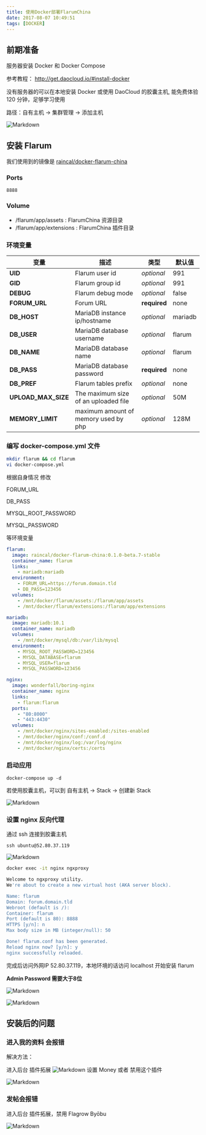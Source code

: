 ```yaml
---
title: 使用Docker部署FlarumChina
date: 2017-08-07 10:49:51
tags: [DOCKER]
---
```


## 前期准备

服务器安装 Docker 和 Docker Compose

参考教程：
http://get.daocloud.io/#install-docker

没有服务器的可以在本地安装 Docker 或使用 DaoCloud 的胶囊主机, 能免费体验 120 分钟，足够学习使用

路径：自有主机 -> 集群管理 -> 添加主机

![Markdown](http://i1.bvimg.com/603694/e7db6f25ad0b595a.png)

<!-- more -->

## 安装 Flarum

我们使用到的镜像是 [raincal/docker-flarum-china](https://github.com/Raincal/docker-flarum-china)

### Ports
`8888`

### Volume
- /flarum/app/assets : FlarumChina 资源目录
- /flarum/app/extensions : FlarumChina 插件目录

### 环境变量
| 变量 | 描述 | 类型 | 默认值 |
| -------- | ----------- | ---- | ------------- |
| **UID** | Flarum user id | *optional* | 991
| **GID** | Flarum group id | *optional* | 991
| **DEBUG** | Flarum debug mode | *optional* | false
| **FORUM_URL** | Forum URL | **required** | none
| **DB_HOST** | MariaDB instance ip/hostname | *optional* | mariadb
| **DB_USER** | MariaDB database username | *optional* | flarum
| **DB_NAME** | MariaDB database name | *optional* | flarum
| **DB_PASS** | MariaDB database password | **required** | none
| **DB_PREF** | Flarum tables prefix | *optional* | none
| **UPLOAD_MAX_SIZE** | The maximum size of an uploaded file | *optional* | 50M
| **MEMORY_LIMIT** | maximum amount of memory used by php | *optional* | 128M

### 编写 docker-compose.yml 文件

```bash
mkdir flarum && cd flarum
vi docker-compose.yml
```

根据自身情况 修改

FORUM_URL

DB_PASS

MYSQL_ROOT_PASSWORD

MYSQL_PASSWORD

等环境变量

```yml
flarum:
  image: raincal/docker-flarum-china:0.1.0-beta.7-stable
  container_name: flarum
  links:
    - mariadb:mariadb
  environment:
    - FORUM_URL=https://forum.domain.tld
    - DB_PASS=123456
  volumes:
    - /mnt/docker/flarum/assets:/flarum/app/assets
    - /mnt/docker/flarum/extensions:/flarum/app/extensions

mariadb:
  image: mariadb:10.1
  container_name: mariadb
  volumes:
    - /mnt/docker/mysql/db:/var/lib/mysql
  environment:
    - MYSQL_ROOT_PASSWORD=123456
    - MYSQL_DATABASE=flarum
    - MYSQL_USER=flarum
    - MYSQL_PASSWORD=123456

nginx:
  image: wonderfall/boring-nginx
  container_name: nginx
  links:
    - flarum:flarum
  ports:
    - "80:8000"
    - "443:4430"
  volumes:
    - /mnt/docker/nginx/sites-enabled:/sites-enabled
    - /mnt/docker/nginx/conf:/conf.d
    - /mnt/docker/nginx/log:/var/log/nginx
    - /mnt/docker/nginx/certs:/certs
```

### 启动应用

`docker-compose up -d`

若使用胶囊主机，可以到 自有主机 -> Stack -> 创建新 Stack

![Markdown](http://i2.bvimg.com/603694/c652ec0fab9b0dbb.png)

### 设置 nginx 反向代理

通过 ssh 连接到胶囊主机

`ssh ubuntu@52.80.37.119`

![Markdown](http://i2.bvimg.com/603694/19e683c9f0698f70.png)

```sh
docker exec -it nginx ngxproxy

Welcome to ngxproxy utility.
We're about to create a new virtual host (AKA server block).

Name: flarum
Domain: forum.domain.tld
Webroot (default is /): 
Container: flarum
Port (default is 80): 8888
HTTPS [y/n]: n
Max body size in MB (integer/null): 50

Done! flarum.conf has been generated.
Reload nginx now? [y/n]: y
nginx successfully reloaded.
```

完成后访问外网IP 52.80.37.119，本地环境的话访问 localhost 开始安装 flarum

**Admin Password 需要大于8位**

![Markdown](http://i4.bvimg.com/603694/51684143a6096072.png)

![Markdown](http://i2.bvimg.com/603694/d4ae12179e79fcf5.png)

## 安装后的问题

### 进入我的资料 会报错

解决方法：

进入后台 插件拓展
![Markdown](http://i2.bvimg.com/603694/4f41b6ca158ef6b4.png)
设置 Money 或者 禁用这个插件

![Markdown](http://i2.bvimg.com/603694/71d3eedb7a2351ea.png)

### 发帖会报错

进入后台 插件拓展，禁用 Flagrow Byōbu

![Markdown](http://i2.bvimg.com/603694/56045580a5a49626.png)
